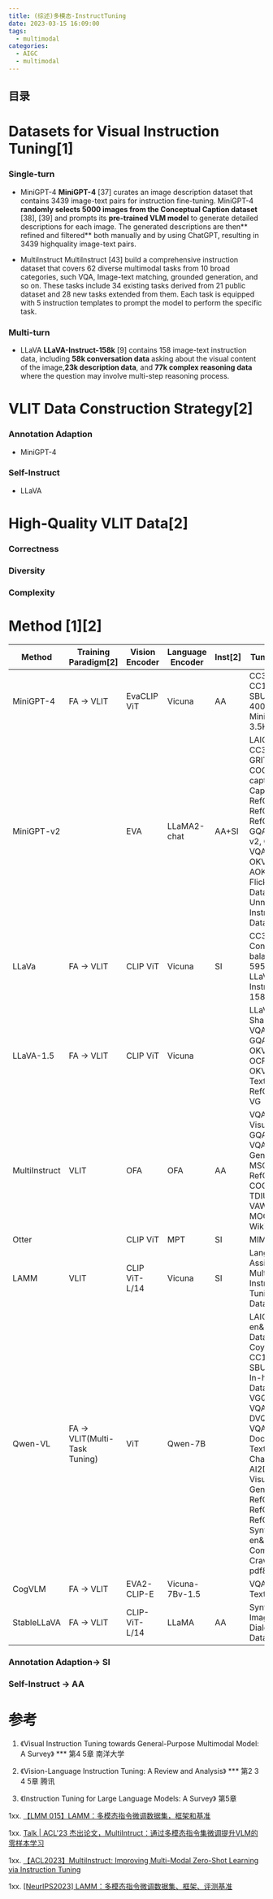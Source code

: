 ```yaml
---
title: (综述)多模态-InstructTuning
date: 2023-03-15 16:09:00
tags:
  - multimodal
categories:
  - AIGC  
  - multimodal
---
```


<p></p>
<!-- more -->

## 目录
<!-- toc -->

# Datasets for Visual Instruction Tuning[1]
### Single-turn
+ MiniGPT-4
**MiniGPT-4** [37] curates an image description dataset that contains 3439 image-text pairs for instruction fine-tuning. MiniGPT-4 **randomly selects 5000 images from the Conceptual Caption dataset** [38], [39] and prompts its **pre-trained VLM model** to generate detailed descriptions for each image. The generated descriptions are then** refined and filtered** both manually and by using ChatGPT, resulting in 3439 highquality image-text pairs.

+ MultiInstruct
MultiInstruct [43] build a comprehensive instruction dataset that covers 62 diverse multimodal tasks from 10 broad categories, such VQA, Image-text matching, grounded generation, and so on. These tasks include 34 existing tasks derived from 21 public dataset and 28 new tasks extended from them. Each task is equipped with 5 instruction templates to prompt the model to perform the specific task.

### Multi-turn
+ LLaVA
**LLaVA-Instruct-158k** [9] contains 158 image-text instruction data, including **58k conversation data** asking about the visual content of the image,**23k description data**, and **77k complex reasoning data** where the question may involve multi-step reasoning process.

# VLIT Data Construction Strategy[2]
### Annotation Adaption
+ MiniGPT-4

### Self-Instruct
+ LLaVA

# High-Quality VLIT Data[2]
### Correctness
### Diversity
### Complexity

# Method [1][2]

| Method        | Training Paradigm[2]         | Vision Encoder | Language Encoder | Inst[2] | Tuning Data                                                  |
| ------------- | ---------------------------- | -------------- | ---------------- | ------- | ------------------------------------------------------------ |
| MiniGPT-4     | FA → VLIT                    | EvaCLIP ViT    | Vicuna           | AA      | CC3M, CC12M, SBU, LAION 400M, MiniGPT-3.5K                   |
| MiniGPT-v2    |                              | EVA            | LLaMA2-chat      | AA+SI   | LAION, CC3M, SBU, GRIT-20M, COCO caption, Text Captions, RefCOCO, RefCOCO+, RefCOCOg, GQA, VQA-v2, OCR-VQA, OKVQA, AOK-VQA, Flickr30k Dataset, Unnatural Instruction Dataset |
| LLaVa         | FA → VLIT                    | CLIP ViT       | Vicuna           | SI      | CC3M Concept-balanced 595K, LLaVA-Instruct-158K              |
| LLaVA-1.5     | FA → VLIT                    | CLIP ViT       | Vicuna           |         | LLaVA, ShareGPT, VQAv2, GQA, OKVQA, OCRVQA, A-OKVQA, TextCaps, RefCOCO, VG |
| MultiInstruct | VLIT                         | OFA            | OFA              | AA      | VQAv2, Visual7w, GQA, OK-VQA, Visual Genome, MSCOCO, RefCOCO, COCO-Text, TDIUC, IQA, VAW, MOCHEG, WikiHow |
| Otter         |                              | CLIP ViT       | MPT              | SI      | MIMIC-IT                                                     |
| LAMM          | VLIT                         | CLIP ViT-L/14  | Vicuna           | SI      | Language-Assisted Multi-Modal Instruction-Tuning Dataset     |
| Qwen-VL       | FA → VLIT(Multi-Task Tuning) | ViT            | Qwen-7B          |         | LAION-en&zh, DataComp, Coyo, CC12M&3M, SBU, COCO, In-house Data, GQA, VGQA, VQAv2, DVQA, OCR-VQA, DocVQA, TextVQA, ChartQA, AI2D, GRIT, Visual Genome, RefCOCO, RefCOCO+, RefCOCOg, SynthDoG-en&zh, Common Crawl pdf&HTML |
| CogVLM        | FA → VLIT                    | EVA2-CLIP-E    | Vicuna-7Bv-1.5   |         | VQAv2, TextVQA                                               |
| StableLLaVA   | FA → VLIT                    | CLIP-ViT-L/14  | LLaMA            | AA      | Synthesized Image-Dialogue Dataset                           |

### Annotation Adaption-> SI
### Self-Instruct -> AA

# 参考

1. 《Visual Instruction Tuning towards General-Purpose Multimodal Model: A Survey》 ***  第4 5章  南洋大学 

2. 《Vision-Language Instruction Tuning: A Review and Analysis》 ***  第2 3 4 5章   腾讯

3. 《Instruction Tuning for Large Language Models: A Survey》 第5章

1xx. [【LMM 015】LAMM：多模态指令微调数据集，框架和基准](https://datac.blog.csdn.net/article/details/135434897)

1xx. [Talk | ACL'23 杰出论文，MultiIntruct：通过多模态指令集微调提升VLM的零样本学习](https://www.bilibili.com/video/BV12p4y1M7RV/)

1xx. [【ACL2023】MultiInstruct: Improving Multi-Modal Zero-Shot Learning via Instruction Tuning](https://blog.csdn.net/qq_45978862/article/details/132008907)

1xx. [[NeurIPS2023] LAMM：多模态指令微调数据集、框架、评测基准](https://zhuanlan.zhihu.com/p/678489834)

